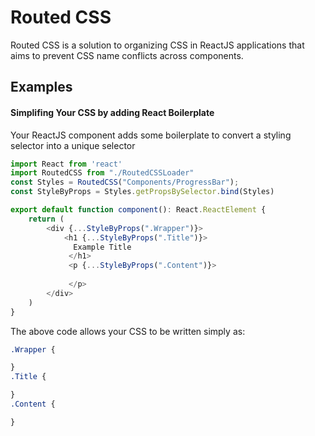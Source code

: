 # Routed CSS
Routed CSS is a solution to organizing CSS in ReactJS applications that aims to prevent CSS name conflicts across components. 

## Examples

#### Simplifing Your CSS by adding React Boilerplate
Your ReactJS component adds some boilerplate to convert a styling selector into a unique selector
```Javascript
import React from 'react'
import RoutedCSS from "./RoutedCSSLoader"
const Styles = RoutedCSS("Components/ProgressBar");
const StyleByProps = Styles.getPropsBySelector.bind(Styles)

export default function component(): React.ReactElement {
    return (
        <div {...StyleByProps(".Wrapper")}>
            <h1 {...StyleByProps(".Title")}>
              Example Title
             </h1>
             <p {...StyleByProps(".Content")}>
              
             </p>
        </div>
    )
}
```
The above code allows your CSS to be written simply as:
```CSS
.Wrapper {

}
.Title {

}
.Content {

}
```
